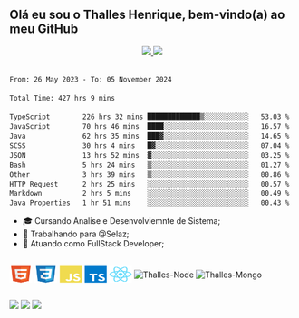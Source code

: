 ## Olá eu sou o Thalles Henrique, bem-vindo(a) ao meu GitHub

<div align="center">
  <a href="https://github.com/Thalles-HsA">
  <img height="180em" src="https://github-readme-stats.vercel.app/api?username=Thalles-HsA&show_icons=true&theme=radical&include_all_commits=true&count_private=true"/>
  <img height="180em" src="https://github-readme-stats.vercel.app/api/top-langs/?username=Thalles-HsA&exclude_repo=github-readme-stats,Pong,Freeway-JS&langs_count=5&theme=radical"/>
</div><br>
  
  <!--START_SECTION:waka-->

```txt
From: 26 May 2023 - To: 05 November 2024

Total Time: 427 hrs 9 mins

TypeScript        226 hrs 32 mins █████████████▒░░░░░░░░░░░   53.03 %
JavaScript        70 hrs 46 mins  ████░░░░░░░░░░░░░░░░░░░░░   16.57 %
Java              62 hrs 35 mins  ███▓░░░░░░░░░░░░░░░░░░░░░   14.65 %
SCSS              30 hrs 4 mins   █▓░░░░░░░░░░░░░░░░░░░░░░░   07.04 %
JSON              13 hrs 52 mins  ▓░░░░░░░░░░░░░░░░░░░░░░░░   03.25 %
Bash              5 hrs 24 mins   ▒░░░░░░░░░░░░░░░░░░░░░░░░   01.27 %
Other             3 hrs 39 mins   ▒░░░░░░░░░░░░░░░░░░░░░░░░   00.86 %
HTTP Request      2 hrs 25 mins   ░░░░░░░░░░░░░░░░░░░░░░░░░   00.57 %
Markdown          2 hrs 5 mins    ░░░░░░░░░░░░░░░░░░░░░░░░░   00.49 %
Java Properties   1 hr 51 mins    ░░░░░░░░░░░░░░░░░░░░░░░░░   00.43 %
```

<!--END_SECTION:waka-->

  - 🎓 Cursando Analise e Desenvolviemnte de Sistema;
  - 🌱 Trabalhando para @Selaz;
  - 🎯 Atuando como FullStack Developer;
 
<div style="display: inline_block"><br>
  <img align="center" alt="Thalles-HTML" height="30" width="40" src="https://raw.githubusercontent.com/devicons/devicon/master/icons/html5/html5-original.svg">
  <img align="center" alt="Thalles-CSS" height="30" width="40" src="https://raw.githubusercontent.com/devicons/devicon/master/icons/css3/css3-original.svg">
  <img align="center" alt="Thalles-Js" height="30" width="40" src="https://raw.githubusercontent.com/devicons/devicon/master/icons/javascript/javascript-plain.svg">
  <img align="center" alt="Thalles-Ts" height="30" width="40" src="https://raw.githubusercontent.com/devicons/devicon/master/icons/typescript/typescript-plain.svg">
  <img align="center" alt="Thalles-React" height="30" width="40" src="https://raw.githubusercontent.com/devicons/devicon/master/icons/react/react-original.svg">
  <img align="center" alt="Thalles-Node" height="30" width="40" src="https://cdn.jsdelivr.net/gh/devicons/devicon/icons/nodejs/nodejs-original.svg" />
  <img align="center" alt="Thalles-Mongo" height="30" width="40" src="https://cdn.jsdelivr.net/gh/devicons/devicon/icons/mongodb/mongodb-original.svg" />
  
</div>

 ##
  
<div>
  <a href="https://www.linkedin.com/in/thalles-hsa" target="_blank"><img src="https://img.shields.io/badge/-LinkedIn-%230077B5?style=for-the-badge&logo=linkedin&logoColor=white" target="_blank"></a> 
  <a href="https://instagram.com/thalleshsa" target="_blank"><img src="https://img.shields.io/badge/-Instagram-%23E4405F?style=for-the-badge&logo=instagram&logoColor=white" target="_blank"></a>
  <a href = "mailto:thsa.henrique@gmail.com"><img src="https://img.shields.io/badge/-Gmail-%23333?style=for-the-badge&logo=gmail&logoColor=white" target="_blank"></a>
   
</div>
